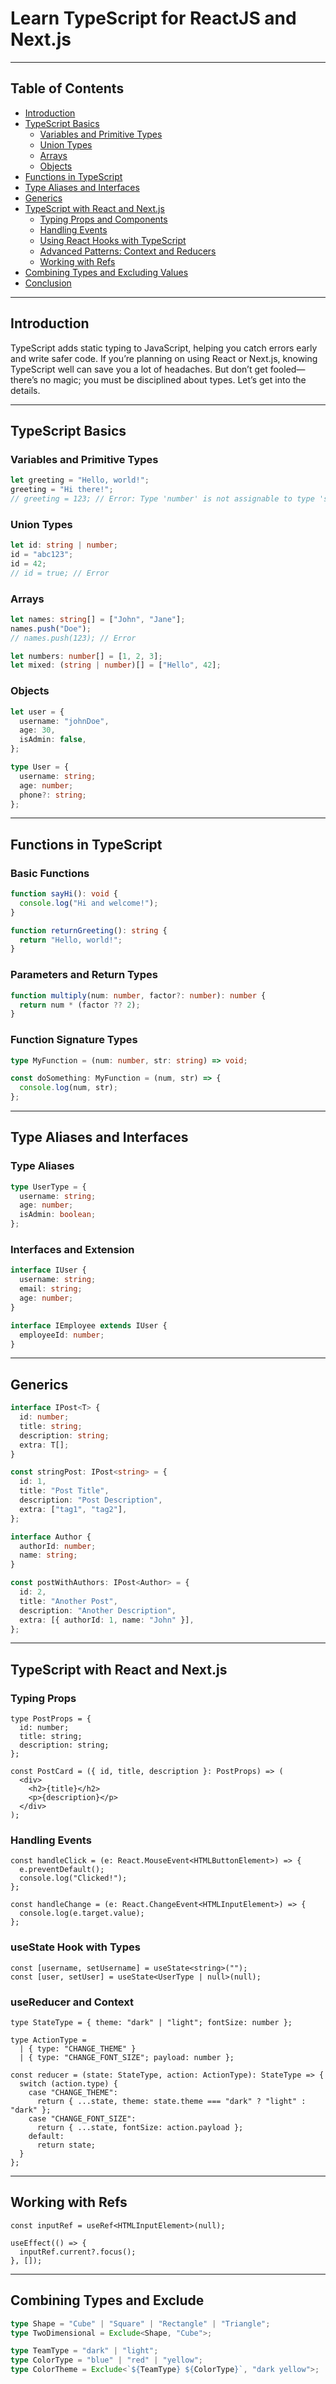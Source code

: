 # Learn TypeScript for ReactJS and Next.js

---

## Table of Contents

- [Introduction](#introduction)
- [TypeScript Basics](#typescript-basics)
  - [Variables and Primitive Types](#variables-and-primitive-types)
  - [Union Types](#union-types)
  - [Arrays](#arrays)
  - [Objects](#objects)
- [Functions in TypeScript](#functions-in-typescript)
- [Type Aliases and Interfaces](#type-aliases-and-interfaces)
- [Generics](#generics)
- [TypeScript with React and Next.js](#typescript-with-react-and-nextjs)
  - [Typing Props and Components](#typing-props-and-components)
  - [Handling Events](#handling-events)
  - [Using React Hooks with TypeScript](#using-react-hooks-with-typescript)
  - [Advanced Patterns: Context and Reducers](#advanced-patterns-context-and-reducers)
  - [Working with Refs](#working-with-refs)
- [Combining Types and Excluding Values](#combining-types-and-excluding-values)
- [Conclusion](#conclusion)

---

## Introduction

TypeScript adds static typing to JavaScript, helping you catch errors early and write safer code. If you’re planning on using React or Next.js, knowing TypeScript well can save you a lot of headaches. But don’t get fooled—there’s no magic; you must be disciplined about types. Let’s get into the details.

---

## TypeScript Basics

### Variables and Primitive Types

```ts
let greeting = "Hello, world!";
greeting = "Hi there!";
// greeting = 123; // Error: Type 'number' is not assignable to type 'string'
```

### Union Types

```ts
let id: string | number;
id = "abc123";
id = 42;
// id = true; // Error
```

### Arrays

```ts
let names: string[] = ["John", "Jane"];
names.push("Doe");
// names.push(123); // Error

let numbers: number[] = [1, 2, 3];
let mixed: (string | number)[] = ["Hello", 42];
```

### Objects

```ts
let user = {
  username: "johnDoe",
  age: 30,
  isAdmin: false,
};

type User = {
  username: string;
  age: number;
  phone?: string;
};
```

---

## Functions in TypeScript

### Basic Functions

```ts
function sayHi(): void {
  console.log("Hi and welcome!");
}

function returnGreeting(): string {
  return "Hello, world!";
}
```

### Parameters and Return Types

```ts
function multiply(num: number, factor?: number): number {
  return num * (factor ?? 2);
}
```

### Function Signature Types

```ts
type MyFunction = (num: number, str: string) => void;

const doSomething: MyFunction = (num, str) => {
  console.log(num, str);
};
```

---

## Type Aliases and Interfaces

### Type Aliases

```ts
type UserType = {
  username: string;
  age: number;
  isAdmin: boolean;
};
```

### Interfaces and Extension

```ts
interface IUser {
  username: string;
  email: string;
  age: number;
}

interface IEmployee extends IUser {
  employeeId: number;
}
```

---

## Generics

```ts
interface IPost<T> {
  id: number;
  title: string;
  description: string;
  extra: T[];
}

const stringPost: IPost<string> = {
  id: 1,
  title: "Post Title",
  description: "Post Description",
  extra: ["tag1", "tag2"],
};

interface Author {
  authorId: number;
  name: string;
}

const postWithAuthors: IPost<Author> = {
  id: 2,
  title: "Another Post",
  description: "Another Description",
  extra: [{ authorId: 1, name: "John" }],
};
```

---

## TypeScript with React and Next.js

### Typing Props

```tsx
type PostProps = {
  id: number;
  title: string;
  description: string;
};

const PostCard = ({ id, title, description }: PostProps) => (
  <div>
    <h2>{title}</h2>
    <p>{description}</p>
  </div>
);
```

### Handling Events

```tsx
const handleClick = (e: React.MouseEvent<HTMLButtonElement>) => {
  e.preventDefault();
  console.log("Clicked!");
};

const handleChange = (e: React.ChangeEvent<HTMLInputElement>) => {
  console.log(e.target.value);
};
```

### useState Hook with Types

```tsx
const [username, setUsername] = useState<string>("");
const [user, setUser] = useState<UserType | null>(null);
```

### useReducer and Context

```tsx
type StateType = { theme: "dark" | "light"; fontSize: number };

type ActionType =
  | { type: "CHANGE_THEME" }
  | { type: "CHANGE_FONT_SIZE"; payload: number };

const reducer = (state: StateType, action: ActionType): StateType => {
  switch (action.type) {
    case "CHANGE_THEME":
      return { ...state, theme: state.theme === "dark" ? "light" : "dark" };
    case "CHANGE_FONT_SIZE":
      return { ...state, fontSize: action.payload };
    default:
      return state;
  }
};
```

---

## Working with Refs

```tsx
const inputRef = useRef<HTMLInputElement>(null);

useEffect(() => {
  inputRef.current?.focus();
}, []);
```

---

## Combining Types and Exclude

```ts
type Shape = "Cube" | "Square" | "Rectangle" | "Triangle";
type TwoDimensional = Exclude<Shape, "Cube">;

type TeamType = "dark" | "light";
type ColorType = "blue" | "red" | "yellow";
type ColorTheme = Exclude<`${TeamType} ${ColorType}`, "dark yellow">;
```

